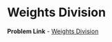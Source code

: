 # Weights Division

**Problem Link** - [Weights Division](https://codeforces.com/problemset/problem/1399/E1)